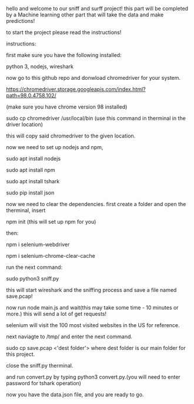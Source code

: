 
hello and welcome to our sniff and surff project! this part will be completed by a 
Machine learning other part that will take the data
and make predictions!

to start the project please read the instructions!

instructions:

first make sure you have the following installed:

python 3, nodejs, wireshark

now go to this github repo and donwload chromedriver for your system.

https://chromedriver.storage.googleapis.com/index.html?path=98.0.4758.102/

(make sure you have chrome version 98 installed)

sudo cp chromedriver /usr/local/bin (use this command in therminal in the driver location)

this will copy said chromedriver to the given location.

now we need to set up nodejs and npm,

sudo apt install nodejs

sudo apt install npm

sudo apt install tshark

sudo pip install json


now we need to clear the dependencies. first create a folder and open the therminal, insert

npm init (this will set up npm for you)

then:

npm i selenium-webdriver

npm i selenium-chrome-clear-cache

run the next command:

sudo python3 sniff.py

this will start wireshark and the sniffing process and save a file named save.pcap!

now run node main.js and wait(this may take some time - 10 minutes or more.) this will send a lot of get requests!

selenium will visit the 100 most visited websites in the US for reference.

next naviagte to /tmp/ and enter the next command.

sudo cp save.pcap <'dest folder'> where dest folder is our main folder for this project.

close the sniff.py therminal.

and run convert.py by typing python3 convert.py.(you will need to enter password for tshark operation)

now you have the data.json file, and you are ready to go.


